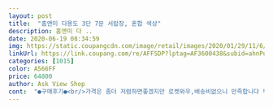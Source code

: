 ```yaml
---
layout: post 
title:  "홈앤미 다용도 3단 7문 서랍장, 혼합 색상" 
description: 홈앤미 다 ..
date: 2020-06-19 08:34:59 
img: https://static.coupangcdn.com/image/retail/images/2020/01/29/11/6/03227a31-e440-441a-9911-e105c11aada0.jpg 
linkUrl: https://link.coupang.com/re/AFFSDP?lptag=AF3600438&subid=ahnPublicAsk&pageKey=1218318510&itemId=2208502607&vendorItemId=70206319977&traceid=V0-113-f16ccb96432ee334 
categories: [1015] 
color: A566FF 
price: 64800 
author: Ask View Shop 
cont:  "●구매후기●<br/>가격은 좀더 저렴하면좋겠지만 로켓와우,배송비없으니 만족합니다 부서지거나 스크래치난것없이 잘 왔습니다<br/>거진 규격이 잘맞긴 했지만 나사하나가 들어가다가 아구가 잘안맞아서 들어가다가 멈췄어여<br/>결정하는데 많은 도움이 됐습니다<br/>구매후기를 보고 구매를<br/>구매후기를 처음으로 작성해 보게 되었습니다<br/>그리고 냄새가 많이나서 환기 좀 시켜야해요<br/>나사 끼우는 홈도 선작업을 해놓았구요<br/>너무 예쁘고 고급스럽고 정말로 탁월한 선택이였습니다<br/>머 거진 다들어간 상태라 그냥 쓰기로했어여.<br/><br/>물건을 받고 조립을하는데 시간은 오래 걸리지 않았어요<br/>바구니는 튼튼한편이고 생각보다 수납이 많이됩니다<br/>배송 또한 엄청 빨랐습니다<br/>보는거와 똑같아요.<br/><br/>빼려고 했으나 빠지지도 않아서여.<br/><br/>생각보다 많이 들어가는편이지만 무거운물건을 넣기엔 부직포 칸이라 수건.<br/>양말등등이 맞는거 같아요합판위는 괜찮을듯 합니다.<br/><br/>세련된 느낌이에요<br/>여자 혼자 조립하기도 쉬웠구요<br/>예쁘고 저는 화장실옆에 쓰려 산거라 맘에 드네요<br/>예쁘지만 좀 작아요<br/>완성된 서랍장을 봤을 때는 감탄을 했습니다<br/>저 처럼 구매를 망설이시는 분들이 계실꺼라고 생각되어서<br/>저는 조립하는데 30분 정도에 시간이 소요 됐습니다<br/>조립은 제가 잘못하는편이라 40분정도 걸린것같아요<br/>조립을 쉽게 하게끔 물건을 제작 하셨더라구요<br/>철제라서 튼튼하긴한데 드릴이 없으면 조립할때 조금 짱날수 있어요.<br/><br/>철제부분도 싸보이지않고 바구니와 잘 어우려져 이쁘네요<br/>" 
---
```

